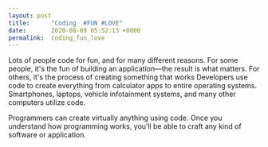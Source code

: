 ```yaml
---
layout: post
title:      "Coding  #FUN #LOVE"
date:       2020-08-09 05:52:13 +0000
permalink:  coding_fun_love
---
```



Lots of people code for fun, and for many different reasons. For some people, it's the fun of building an application—the result is what matters. For others, it's the process of creating something that works Developers use code to create everything from calculator apps to entire operating systems. Smartphones, laptops, vehicle infotainment systems, and many other computers utilize code. 

Programmers can create virtually anything using code. Once you understand how programming works, you’ll be able to craft any kind of software or application. 
